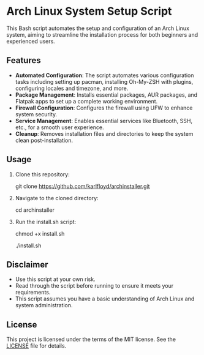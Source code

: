 # Arch Linux System Setup Script

This Bash script automates the setup and configuration of an Arch Linux system, aiming to streamline the installation process for both beginners and experienced users.

## Features

- **Automated Configuration**: The script automates various configuration tasks including setting up pacman, installing Oh-My-ZSH with plugins, configuring locales and timezone, and more.
- **Package Management**: Installs essential packages, AUR packages, and Flatpak apps to set up a complete working environment.
- **Firewall Configuration**: Configures the firewall using UFW to enhance system security.
- **Service Management**: Enables essential services like Bluetooth, SSH, etc., for a smooth user experience.
- **Cleanup**: Removes installation files and directories to keep the system clean post-installation.

## Usage
1. Clone this repository:

   git clone https://github.com/karlfloyd/archinstaller.git

2. Navigate to the cloned directory:

   cd archinstaller

3. Run the install.sh script:

   chmod +x install.sh

   ./install.sh

## Disclaimer
- Use this script at your own risk. 
- Read through the script before running to ensure it meets your requirements.
- This script assumes you have a basic understanding of Arch Linux and system administration.

## License
This project is licensed under the terms of the MIT license. See the [LICENSE](LICENSE) file for details.
